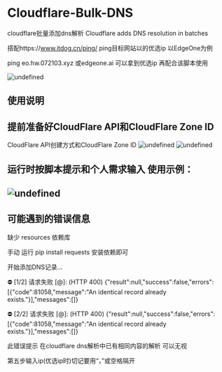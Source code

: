 # Cloudflare-Bulk-DNS
cloudflare批量添加dns解析 Cloudflare adds DNS resolution in batches

搭配https://www.itdog.cn/ping/ ping目标网站以的优选ip 以EdgeOne为例

ping eo.hw.072103.xyz 或edgeone.ai 可以拿到优选ip 再配合该脚本使用

![undefined](https://m.360buyimg.com/i/jfs/t1/306417/34/19476/38866/6880587cF521bf4d1/3ef09137d9d7ef2f.png)

使用说明
---
提前准备好CloudFlare API和CloudFlare Zone ID
---
CloudFlare API创建方式和CloudFlare Zone ID
![undefined](https://m.360buyimg.com/i/jfs/t1/321521/11/18144/56036/688052a6F33fd312b/83829e1b3c366179.png)
![undefined](https://m.360buyimg.com/i/jfs/t1/306221/9/20310/21191/688052eeF9ce76cb0/d94213b7ed479a43.png)

运行时按脚本提示和个人需求输入
使用示例：
---
![undefined](https://m.360buyimg.com/i/jfs/t1/300476/31/24025/29537/688055deF5d3c8d86/1413e496b295e2b3.png)
---
可能遇到的错误信息
---
缺少 resources 依赖库

手动 运行 pip install requests 安装依赖即可

开始添加DNS记录...

⛔ [1/2] 请求失败 [@]: (HTTP 400) {"result":null,"success":false,"errors":[{"code":81058,"message":"An identical record already exists."}],"messages":[]}

⛔ [2/2] 请求失败 [@]: (HTTP 400) {"result":null,"success":false,"errors":[{"code":81058,"message":"An identical record already exists."}],"messages":[]}

此错误提示 在cloudflare dns解析中已有相同内容的解析 可以无视

第五步输入ip(优选ip时)切记要用“，”或空格隔开
